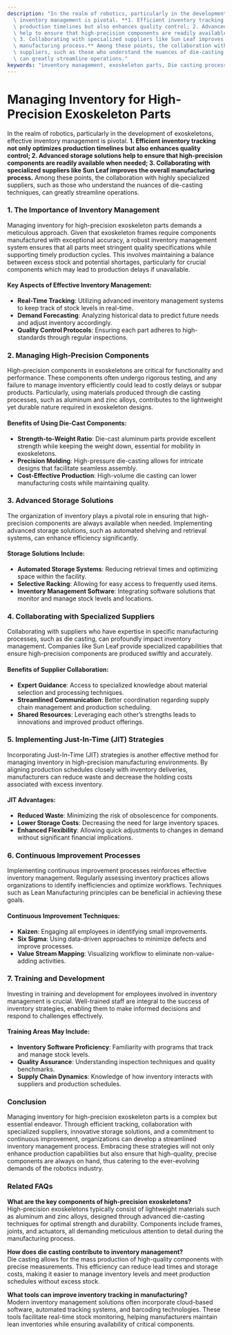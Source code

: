 ```yaml
---
description: "In the realm of robotics, particularly in the development of exoskeletons, effective\
  \ inventory management is pivotal. **1. Efficient inventory tracking not only optimizes\
  \ production timelines but also enhances quality control; 2. Advanced storage solutions\
  \ help to ensure that high-precision components are readily available when needed;\
  \ 3. Collaborating with specialized suppliers like Sun Leaf improves the overall\
  \ manufacturing process.** Among these points, the collaboration with highly specialized\
  \ suppliers, such as those who understand the nuances of die-casting techniques,\
  \ can greatly streamline operations."
keywords: "inventory management, exoskeleton parts, Die casting process, Die-cast aluminum"
---
```

# Managing Inventory for High-Precision Exoskeleton Parts

In the realm of robotics, particularly in the development of exoskeletons, effective inventory management is pivotal. **1. Efficient inventory tracking not only optimizes production timelines but also enhances quality control; 2. Advanced storage solutions help to ensure that high-precision components are readily available when needed; 3. Collaborating with specialized suppliers like Sun Leaf improves the overall manufacturing process.** Among these points, the collaboration with highly specialized suppliers, such as those who understand the nuances of die-casting techniques, can greatly streamline operations.

### 1. The Importance of Inventory Management 

Managing inventory for high-precision exoskeleton parts demands a meticulous approach. Given that exoskeleton frames require components manufactured with exceptional accuracy, a robust inventory management system ensures that all parts meet stringent quality specifications while supporting timely production cycles. This involves maintaining a balance between excess stock and potential shortages, particularly for crucial components which may lead to production delays if unavailable.

#### Key Aspects of Effective Inventory Management:

- **Real-Time Tracking**: Utilizing advanced inventory management systems to keep track of stock levels in real-time.
- **Demand Forecasting**: Analyzing historical data to predict future needs and adjust inventory accordingly.
- **Quality Control Protocols**: Ensuring each part adheres to high-standards through regular inspections.

### 2. Managing High-Precision Components 

High-precision components in exoskeletons are critical for functionality and performance. These components often undergo rigorous testing, and any failure to manage inventory efficiently could lead to costly delays or subpar products. Particularly, using materials produced through die casting processes, such as aluminum and zinc alloys, contributes to the lightweight yet durable nature required in exoskeleton designs.

#### Benefits of Using Die-Cast Components:

- **Strength-to-Weight Ratio**: Die-cast aluminum parts provide excellent strength while keeping the weight down, essential for mobility in exoskeletons.
- **Precision Molding**: High-pressure die-casting allows for intricate designs that facilitate seamless assembly.
- **Cost-Effective Production**: High-volume die casting can lower manufacturing costs while maintaining quality.

### 3. Advanced Storage Solutions 

The organization of inventory plays a pivotal role in ensuring that high-precision components are always available when needed. Implementing advanced storage solutions, such as automated shelving and retrieval systems, can enhance efficiency significantly.

#### Storage Solutions Include:

- **Automated Storage Systems**: Reducing retrieval times and optimizing space within the facility.
- **Selective Racking**: Allowing for easy access to frequently used items.
- **Inventory Management Software**: Integrating software solutions that monitor and manage stock levels and locations.

### 4. Collaborating with Specialized Suppliers

Collaborating with suppliers who have expertise in specific manufacturing processes, such as die casting, can profoundly impact inventory management. Companies like Sun Leaf provide specialized capabilities that ensure high-precision components are produced swiftly and accurately.

#### Benefits of Supplier Collaboration:

- **Expert Guidance**: Access to specialized knowledge about material selection and processing techniques.
- **Streamlined Communication**: Better coordination regarding supply chain management and production scheduling.
- **Shared Resources**: Leveraging each other’s strengths leads to innovations and improved product offerings.

### 5. Implementing Just-In-Time (JIT) Strategies 

Incorporating Just-In-Time (JIT) strategies is another effective method for managing inventory in high-precision manufacturing environments. By aligning production schedules closely with inventory deliveries, manufacturers can reduce waste and decrease the holding costs associated with excess inventory.

#### JIT Advantages:

- **Reduced Waste**: Minimizing the risk of obsolescence for components.
- **Lower Storage Costs**: Decreasing the need for large inventory spaces.
- **Enhanced Flexibility**: Allowing quick adjustments to changes in demand without significant financial implications.

### 6. Continuous Improvement Processes 

Implementing continuous improvement processes reinforces effective inventory management. Regularly assessing inventory practices allows organizations to identify inefficiencies and optimize workflows. Techniques such as Lean Manufacturing principles can be beneficial in achieving these goals.

#### Continuous Improvement Techniques:

- **Kaizen**: Engaging all employees in identifying small improvements.
- **Six Sigma**: Using data-driven approaches to minimize defects and improve processes.
- **Value Stream Mapping**: Visualizing workflow to eliminate non-value-adding activities.

### 7. Training and Development 

Investing in training and development for employees involved in inventory management is crucial. Well-trained staff are integral to the success of inventory strategies, enabling them to make informed decisions and respond to challenges effectively.

#### Training Areas May Include:

- **Inventory Software Proficiency**: Familiarity with programs that track and manage stock levels.
- **Quality Assurance**: Understanding inspection techniques and quality benchmarks.
- **Supply Chain Dynamics**: Knowledge of how inventory interacts with suppliers and production schedules.

### Conclusion 

Managing inventory for high-precision exoskeleton parts is a complex but essential endeavor. Through efficient tracking, collaboration with specialized suppliers, innovative storage solutions, and a commitment to continuous improvement, organizations can develop a streamlined inventory management process. Embracing these strategies will not only enhance production capabilities but also ensure that high-quality, precise components are always on hand, thus catering to the ever-evolving demands of the robotics industry.

### Related FAQs

**What are the key components of high-precision exoskeletons?**  
High-precision exoskeletons typically consist of lightweight materials such as aluminum and zinc alloys, designed through advanced die-casting techniques for optimal strength and durability. Components include frames, joints, and actuators, all demanding meticulous attention to detail during the manufacturing process.

**How does die casting contribute to inventory management?**  
Die casting allows for the mass production of high-quality components with precise measurements. This efficiency can reduce lead times and storage costs, making it easier to manage inventory levels and meet production schedules without excess stock.

**What tools can improve inventory tracking in manufacturing?**  
Modern inventory management solutions often incorporate cloud-based software, automated tracking systems, and barcoding technologies. These tools facilitate real-time stock monitoring, helping manufacturers maintain lean inventories while ensuring availability of critical components.
